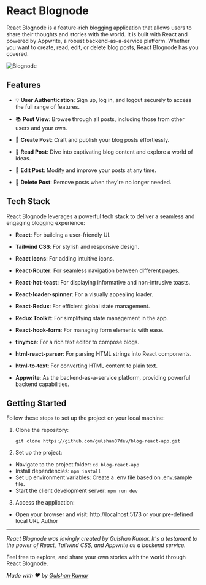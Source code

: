 # React Blognode

React Blognode is a feature-rich blogging application that allows users to share their thoughts and stories with the world. It is built with React and powered by Appwrite, a robust backend-as-a-service platform. Whether you want to create, read, edit, or delete blog posts, React Blognode has you covered.

![Blognode](https://res.cloudinary.com/dhwbyshmo/image/upload/v1696409687/project%20images/react-blognode.png)


## Features

- 💡 **User Authentication**: Sign up, log in, and logout securely to access the full range of features.

- 📚 **Post View**: Browse through all posts, including those from other users and your own.

- 📝 **Create Post**: Craft and publish your blog posts effortlessly.

- 📝 **Read Post**: Dive into captivating blog content and explore a world of ideas.

- 📝 **Edit Post**: Modify and improve your posts at any time.

- 📝 **Delete Post**: Remove posts when they're no longer needed.

## Tech Stack

React Blognode leverages a powerful tech stack to deliver a seamless and engaging blogging experience:

- **React**: For building a user-friendly UI.

- **Tailwind CSS**: For stylish and responsive design.

- **React Icons**: For adding intuitive icons.

- **React-Router**: For seamless navigation between different pages.

- **React-hot-toast**: For displaying informative and non-intrusive toasts.

- **React-loader-spinner**: For a visually appealing loader.

- **React-Redux**: For efficient global state management.

- **Redux Toolkit**: For simplifying state management in the app.

- **React-hook-form**: For managing form elements with ease.

- **tinymce**: For a rich text editor to compose blogs.

- **html-react-parser**: For parsing HTML strings into React components.

- **html-to-text**: For converting HTML content to plain text.

- **Appwrite**: As the backend-as-a-service platform, providing powerful backend capabilities.
 

## Getting Started

Follow these steps to set up the project on your local machine:

1. Clone the repository:

   ```
   git clone https://github.com/gulshan07dev/blog-react-app.git
   ```

2. Set up the project:

  - Navigate to the project folder: `cd blog-react-app`
  - Install dependencies: `npm install`
  - Set up environment variables: Create a .env file based on .env.sample file.
  - Start the client development server: `npm run dev`

3. Access the application:

  - Open your browser and visit: http://localhost:5173 or your pre-defined local URL Author

---

*React Blognode was lovingly created by Gulshan Kumar. It's a testament to the power of React, Tailwind CSS, and Appwrite as a backend service.*

Feel free to explore, and share your own stories with the world through React Blognode.


_Made with ❤️ by [Gulshan Kumar](https://www.linkedin.com/in/gulshan-kumar-8293b9260/)_
